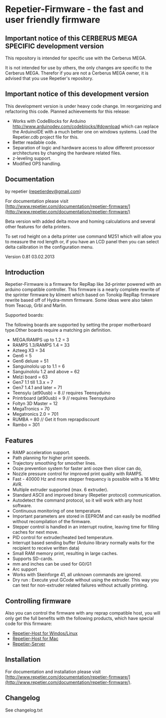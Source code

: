 # Repetier-Firmware - the fast and user friendly firmware

## Important notice of this CERBERUS MEGA SPECIFIC development version

This repository is intended for specific use with the Cerberus MEGA.  

It is not intended for use by others, the only changes are specific to the Cerberus MEGA.  Therefor if you are not a Cerberus MEGA owner, it is advised that you use Repetier's repository.

## Important notice of this development version

This development version is under heavy code change. Im reorganizing and refactoring
this code. Planned achievements for this release:

* Works with CodeBlocks for Arduino http://www.arduinodev.com/codeblocks/#download
  which can replace the ArduinoIDE with a much better one on windows systems. Load the
  Repetier.cdb project file for this.
* Better readable code.
* Separation of logic and hardware access to allow different processor architectures
  by changing the hardware related files.
* z-leveling support.
* Modified OPS handling.

## Documentation

by repetier  (repetierdev@gmail.com)

For documentation please visit [http://www.repetier.com/documentation/repetier-firmware/](http://www.repetier.com/documentation/repetier-firmware/)

Beta version with added delta move and homing calculations and several other features for delta printers.

To set rod height on a delta printer use command M251 which will allow you to measure 
the rod length or, if you have an LCD panel then you can select delta calibration in the
configuration menu.

Version 0.81  03.02.2013

## Introduction

Repetier-Firmware is a firmware for RepRap like 3d-printer powered with
an arduino compatible controller.
This firmware is a nearly complete rewrite of the sprinter firmware by kliment
which based on Tonokip RepRap firmware rewrite based off of Hydra-mmm firmware.
Some ideas were also taken from Teacup, Grbl and Marlin.

Supported boards:

The following boards are supported by setting the proper motherboard type.Other boards
require a matching pin definition.

* MEGA/RAMPS up to 1.2       = 3
* RAMPS 1.3/RAMPS 1.4        = 33
* Azteeg X3                  = 34
* Gen6                       = 5 
* Gen6 deluxe                = 51
* Sanguinololu up to 1.1     = 6
* Sanguinololu 1.2 and above = 62
* Melzi board                = 63
* Gen7 1.1 till 1.3.x        = 7
* Gen7 1.4.1 and later       = 71
* Teensylu (at90usb)         = 8 // requires Teensyduino
* Printrboard (at90usb)      = 9 // requires Teensyduino
* Foltyn 3D Master           = 12
* MegaTronics                = 70
* Megatronics 2.0            = 701
* RUMBA                      = 80  // Get it from reprapdiscount
* Rambo                      = 301

## Features

- RAMP acceleration support.
- Path planning for higher print speeds.
- Trajectory smoothing for smoother lines.
- Ooze prevention system for faster anti ooze then slicer can do,
- Nozzle pressure control for improved print quality with RAMPS.
- Fast - 40000 Hz and more stepper frequency is possible with a 16 MHz AVR. 
- Multiple extruder supported (max. 6 extruder).
- Standard ASCII and improved binary (Repetier protocol) communication.
- Autodetect the command protocol, so it will work with any host software.
- Continuous monitoring of one temperature.
- Important parameters are stored in EEPROM and can easily be modified without
  recompilation of the firmware.
- Stepper control is handled in an interrupt routine, leaving time for
  filling caches for next move.
- PID control for extruder/heated bed temperature.
- Interrupt based sending buffer (Arduino library normally waits for the
  recipient to receive written data)
- Small RAM memory print, resulting in large caches.
- Supports SD-cards.
- mm and inches can be used for G0/G1
- Arc support
- Works with Skeinforge 41, all unknown commands are ignored.
- Dry run : Execute yout GCode without using the extruder. This way you can
  test for non-extruder related failures without actually printing.

## Controlling firmware

Also you can control the firmware with any reprap compatible host, you will only get
the full benefits with the following products, which have special code for this
firmware:

* [Repetier-Host for Windos/Linux](http://www.repetier.com/download/)
* [Repetier-Host for Mac](http://www.repetier.com/download/)
* [Repetier-Server](http://www.repetier.com/repetier-server-download/)

## Installation

For documentation and installation please visit 
[http://www.repetier.com/documentation/repetier-firmware/](http://www.repetier.com/documentation/repetier-firmware/).

## Changelog

See changelog.txt
